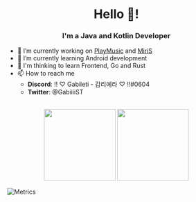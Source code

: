 <h1 align="center">Hello 👋!</h1>
<h3 align="center">I'm a Java and Kotlin Developer</h3>

- 🔭 I’m currently working on [PlayMusic](https://github.com/Stanicc/PlayMusic) and [MiriS](https://github.com/Stanicc/MiriS)<br>
- 🌱 I’m currently learning Android development<br>
- 🤔 I'm thinking to learn Frontend, Go and Rust<br>
- 📫 How to reach me<br>
  * **Discord**: !! ♡ Gabileti - 갑리에라 ♡ !!#0604<br>
  * **Twitter**: @GabiiiiST<br>

<p align="center">
	<br>
	<img src="https://github-readme-stats.vercel.app/api?username=Stanicc&show_icons=true&theme=algolia" height="165px">
	<img src="https://github-readme-stats.vercel.app/api/top-langs/?username=Stanicc&show_icons=true&theme=algolia" height="165px">
</p>

![Metrics](https://metrics.lecoq.io/Stanicc?template=classic&activity=1&activity.limit=5&activity.days=14&activity.filter=all&activity.visibility=all&activity.timestamps=false&config.timezone=America%2FSao_Paulo)

